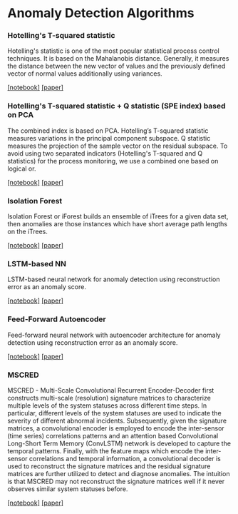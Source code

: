 # Anomaly Detection Algorithms

### Hotelling's T-squared statistic 
Hotelling's statistic is one of the most popular statistical process control techniques. It is based on the Mahalanobis distance.
Generally, it measures the distance between the new vector of values and the previously defined vector of normal values additionally using variances.

[[notebook]](https://github.com/waico/SKAB/blob/master/notebooks/hotelling.ipynb) [[paper]](https://www.semanticscholar.org/paper/Multivariate-Quality-Control-illustrated-by-the-air-Hotelling/529ba6c1a80b684d2f704a7565da305bb84f14e8)

### Hotelling's T-squared statistic + Q statistic (SPE index) based on PCA
The combined index is based on PCA.
Hotelling’s T-squared statistic measures variations in the principal component subspace.
Q statistic measures the projection of the sample vector on the residual subspace.
To avoid using two separated indicators (Hotelling's T-squared and Q statistics) for the process monitoring, we use a combined one based on logical or.

[[notebook]](https://github.com/waico/SKAB/blob/master/notebooks/hotelling_q.ipynb) [[paper]](https://analyticalsciencejournals.onlinelibrary.wiley.com/doi/abs/10.1002/cem.800)

### Isolation Forest
Isolation Forest or iForest builds an ensemble of iTrees for a given data set, then anomalies are those instances which have short average path lengths on the iTrees.

[[notebook]](https://github.com/waico/SKAB/blob/master/notebooks/isolation_forest.ipynb) [[paper]](https://ieeexplore.ieee.org/abstract/document/4781136?casa_token=kiHmrqDyGL4AAAAA:O4yM7O2WCXdQH2sQbpKUXAHiepBxUhc5odzbydmgTiz5f7ZEDYgkXltodCahlgIzArxUldce5LB9mg)

### LSTM-based NN
LSTM-based neural network for anomaly detection using reconstruction error as an anomaly score.

[[notebook]](https://github.com/waico/SKAB/blob/master/notebooks/lstm.ipynb) [[paper]](https://arxiv.org/abs/1612.06676)

### Feed-Forward Autoencoder
Feed-forward neural network with autoencoder architecture for anomaly detection using reconstruction error as an anomaly score.

[[notebook]](https://github.com/waico/SKAB/blob/master/notebooks/autoencoder.ipynb) [[paper]](https://epubs.siam.org/doi/abs/10.1137/1.9781611974973.11)


### MSCRED
MSCRED - Multi-Scale Convolutional Recurrent Encoder-Decoder first constructs multi-scale (resolution) signature matrices to characterize multiple levels of the system statuses across different time steps. 
In particular, different levels of the system statuses are used to indicate the severity of different abnormal incidents. 
Subsequently, given the signature matrices, a convolutional encoder is employed to encode the inter-sensor (time series) correlations patterns and an attention based Convolutional Long-Short Term Memory (ConvLSTM) network is developed to capture the temporal patterns. 
Finally, with the feature maps which encode the inter-sensor correlations and temporal information, a convolutional decoder is used to reconstruct the signature matrices and the residual signature matrices are further utilized to detect and diagnose anomalies. 
The intuition is that MSCRED may not reconstruct the signature matrices well if it never observes similar system statuses before.

[[notebook]](https://github.com/waico/SKAB/blob/master/notebooks/mscred.ipynb) [[paper]](https://ojs.aaai.org/index.php/AAAI/article/view/3942)

